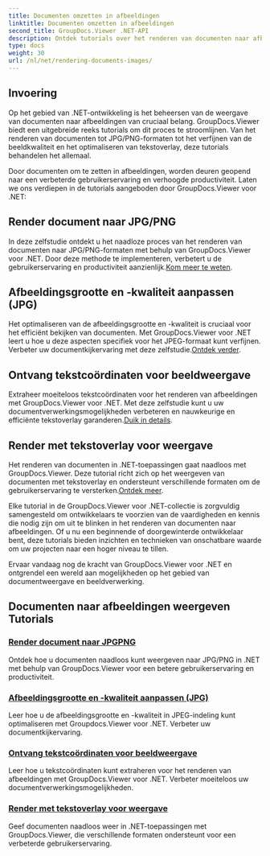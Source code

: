 ```yaml
---
title: Documenten omzetten in afbeeldingen
linktitle: Documenten omzetten in afbeeldingen
second_title: GroupDocs.Viewer .NET-API
description: Ontdek tutorials over het renderen van documenten naar afbeeldingen met GroupDocs.Viewer voor .NET. Optimaliseer de beeldkwaliteit, extraheer tekstcoördinaten en verbeter de gebruikerservaring.
type: docs
weight: 30
url: /nl/net/rendering-documents-images/
---
```

## Invoering

Op het gebied van .NET-ontwikkeling is het beheersen van de weergave van documenten naar afbeeldingen van cruciaal belang. GroupDocs.Viewer biedt een uitgebreide reeks tutorials om dit proces te stroomlijnen. Van het renderen van documenten tot JPG/PNG-formaten tot het verfijnen van de beeldkwaliteit en het optimaliseren van tekstoverlay, deze tutorials behandelen het allemaal.

Door documenten om te zetten in afbeeldingen, worden deuren geopend naar een verbeterde gebruikerservaring en verhoogde productiviteit. Laten we ons verdiepen in de tutorials aangeboden door GroupDocs.Viewer voor .NET:

## Render document naar JPG/PNG
 In deze zelfstudie ontdekt u het naadloze proces van het renderen van documenten naar JPG/PNG-formaten met behulp van GroupDocs.Viewer voor .NET. Door deze methode te implementeren, verbetert u de gebruikerservaring en productiviteit aanzienlijk.[Kom meer te weten](./render-jpg-png/).

## Afbeeldingsgrootte en -kwaliteit aanpassen (JPG)
 Het optimaliseren van de afbeeldingsgrootte en -kwaliteit is cruciaal voor het efficiënt bekijken van documenten. Met GroupDocs.Viewer voor .NET leert u hoe u deze aspecten specifiek voor het JPEG-formaat kunt verfijnen. Verbeter uw documentkijkervaring met deze zelfstudie.[Ontdek verder](./adjust-image-size-and-quality-jpg/).

## Ontvang tekstcoördinaten voor beeldweergave
Extraheer moeiteloos tekstcoördinaten voor het renderen van afbeeldingen met GroupDocs.Viewer voor .NET. Met deze zelfstudie kunt u uw documentverwerkingsmogelijkheden verbeteren en nauwkeurige en efficiënte tekstoverlay garanderen.[Duik in details](./get-text-coordinates-image/).

## Render met tekstoverlay voor weergave
 Het renderen van documenten in .NET-toepassingen gaat naadloos met GroupDocs.Viewer. Deze tutorial richt zich op het weergeven van documenten met tekstoverlay en ondersteunt verschillende formaten om de gebruikerservaring te versterken.[Ontdek meer](./render-with-text-overlay/).

Elke tutorial in de GroupDocs.Viewer voor .NET-collectie is zorgvuldig samengesteld om ontwikkelaars te voorzien van de vaardigheden en kennis die nodig zijn om uit te blinken in het renderen van documenten naar afbeeldingen. Of u nu een beginnende of doorgewinterde ontwikkelaar bent, deze tutorials bieden inzichten en technieken van onschatbare waarde om uw projecten naar een hoger niveau te tillen.

Ervaar vandaag nog de kracht van GroupDocs.Viewer voor .NET en ontgrendel een wereld aan mogelijkheden op het gebied van documentweergave en beeldverwerking.

## Documenten naar afbeeldingen weergeven Tutorials
### [Render document naar JPGPNG](./render-jpg-png/)
Ontdek hoe u documenten naadloos kunt weergeven naar JPG/PNG in .NET met behulp van GroupDocs.Viewer voor een betere gebruikerservaring en productiviteit.
### [Afbeeldingsgrootte en -kwaliteit aanpassen (JPG)](./adjust-image-size-and-quality-jpg/)
Leer hoe u de afbeeldingsgrootte en -kwaliteit in JPEG-indeling kunt optimaliseren met Groupdocs.Viewer voor .NET. Verbeter uw documentkijkervaring.
### [Ontvang tekstcoördinaten voor beeldweergave](./get-text-coordinates-image/)
Leer hoe u tekstcoördinaten kunt extraheren voor het renderen van afbeeldingen met GroupDocs.Viewer voor .NET. Verbeter moeiteloos uw documentverwerkingsmogelijkheden.
### [Render met tekstoverlay voor weergave](./render-with-text-overlay/)
Geef documenten naadloos weer in .NET-toepassingen met GroupDocs.Viewer, die verschillende formaten ondersteunt voor een verbeterde gebruikerservaring.